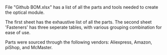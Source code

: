 File "Github BOM.xlsx" has a list of all the parts and tools needed to create the optical module.

The first sheet has the exhaustive list of all the parts. The second sheet 'Fasteners' has three seperate tables, with various grouping combination for ease of use.

Parts were sourced through the following vendors: Aliexpress, Amazon, piShop, and McMaster.

